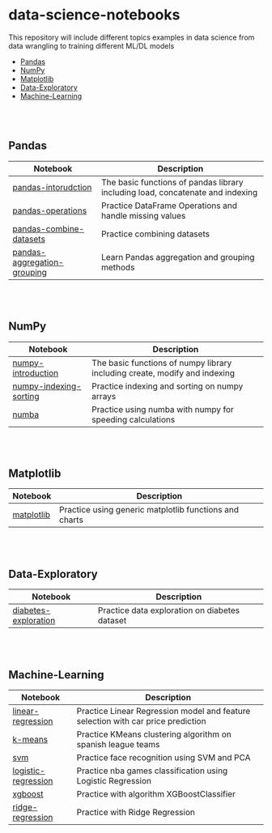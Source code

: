 # data-science-notebooks
This repository will include different topics examples in data science from data wrangling to training different ML/DL models

* [Pandas](#Pandas)
* [NumPy](#NumPy)
* [Matplotlib](#Matplotlib)
* [Data-Exploratory](#Data-Exploratory)
* [Machine-Learning](#Machine-Learning)

<br><br>

## Pandas

| Notebook  | Description  |
|---|---|
| [pandas-intorudction](https://github.com/TomerGoldfeder/data-science-notebooks/blob/main/pandas/pandas_introduction.ipynb)  | The basic functions of pandas library including load, concatenate and indexing  |
| [pandas-operations](https://github.com/TomerGoldfeder/data-science-notebooks/blob/main/pandas/pandas_operations_missing_values.ipynb)  | Practice DataFrame Operations and handle missing values  |
| [pandas-combine-datasets](https://github.com/TomerGoldfeder/data-science-notebooks/blob/main/pandas/pandas_combining_datasets.ipynb)  | Practice combining datasets  |
| [pandas-aggregation-grouping](https://github.com/TomerGoldfeder/data-science-notebooks/blob/main/pandas/pandas_agg_grouping.ipynb)  | Learn Pandas aggregation and grouping methods  |

<br>
<br>
  
## NumPy

| Notebook  | Description  |
|---|---|
| [numpy-introduction](https://github.com/TomerGoldfeder/data-science-notebooks/blob/main/numpy/numpy_introduction.ipynb)  | The basic functions of numpy library including create, modify and indexing  |
| [numpy-indexing-sorting](https://github.com/TomerGoldfeder/data-science-notebooks/blob/main/numpy/numpy-indexing-sorting.ipynb)  | Practice indexing and sorting on numpy arrays  |
| [numba](https://github.com/TomerGoldfeder/data-science-notebooks/blob/main/numpy/numba.ipynb)  | Practice using numba with numpy for speeding calculations  |

<br><br>

## Matplotlib

| Notebook  | Description  |
|---|---|
| [matplotlib](https://github.com/TomerGoldfeder/data-science-notebooks/blob/main/matplotlib/matplotlib.ipynb)  | Practice using generic matplotlib functions and charts  |

<br><br>

## Data-Exploratory

| Notebook  | Description  |
|---|---|
| [diabetes-exploration](https://github.com/TomerGoldfeder/data-science-notebooks/blob/main/data-exploratory/diabetes_exploratory.ipynb)  | Practice data exploration on diabetes dataset  |

<br><br>

## Machine-Learning

| Notebook  | Description  |
|---|---|
|  [linear-regression](https://github.com/TomerGoldfeder/data-science-notebooks/blob/main/machine-learning/car_price_predictions.ipynb)  | Practice Linear Regression model and feature selection with car price prediction |
|  [k-means](https://github.com/TomerGoldfeder/data-science-notebooks/blob/main/machine-learning/spanish_league_teams_cluster.ipynb)  | Practice KMeans clustering algorithm on spanish league teams |
|  [svm](https://github.com/TomerGoldfeder/data-science-notebooks/blob/main/machine-learning/face_recognition.ipynb)  | Practice face recognition using SVM and PCA  |
|  [logistic-regression](https://github.com/TomerGoldfeder/data-science-notebooks/blob/main/machine-learning/nba_games_prediction.ipynb)  | Practice nba games classification using Logistic Regression |
|  [xgboost](https://github.com/TomerGoldfeder/data-science-notebooks/blob/main/machine-learning/titanic.ipynb)  | Practice with algorithm XGBoostClassifier |
|  [ridge-regression](https://github.com/TomerGoldfeder/data-science-notebooks/blob/main/machine-learning/ridge_regression.ipynb)  | Practice with Ridge Regression  |



